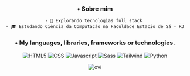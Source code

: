 
  <div align="center">
    <h3>• Sobre mim</h3>
    
    - 🤔 Explorando tecnologias full stack 
    - 🎓 Estudando Ciência da Computação na Faculdade Estacio de Sá - RJ
    
  </div>

<div align="center">
  <h3>• My languages, libraries, frameworks or technologies.</h3>
  
  ![HTML5](https://img.shields.io/badge/HTML5-E34F26?style=for-the-badge&logo=html5&logoColor=white)
  ![CSS](https://img.shields.io/badge/CSS3-1572B6?style=for-the-badge&logo=css3&logoColor=white)
  ![Javascript](https://img.shields.io/badge/JavaScript-323330?style=for-the-badge&logo=javascript&logoColor=F7DF1E)
  ![Sass](https://img.shields.io/badge/Sass-CC6699?style=for-the-badge&logo=sass&logoColor=white)
  ![Tailwind](https://img.shields.io/badge/Tailwind_CSS-38B2AC?style=for-the-badge&logo=tailwind-css&logoColor=white)
  ![Python](https://img.shields.io/badge/Python-3776AB?style=for-the-badge&logo=python&logoColor=white)
</div>

<div align="center">
    <img src="https://github-readme-stats.vercel.app/api/top-langs?username=LucasGervasoni&show_icons=true&locale=en&layout=compact&theme=dracula" alt="ovi" />
</div>


